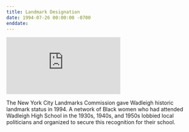 ```yaml
---
title: Landmark Designation
date: 1994-07-26 00:00:00 -0700
enddate: 
---
```


![](http://s-media.nyc.gov/agencies/lpc/lp/1840.pdf)

The New York City Landmarks Commission gave Wadleigh historic landmark status in 1994. A network of Black women who had attended Wadleigh High School in the 1930s, 1940s, and 1950s lobbied local politicians and organized to secure this recognition for their school. 

